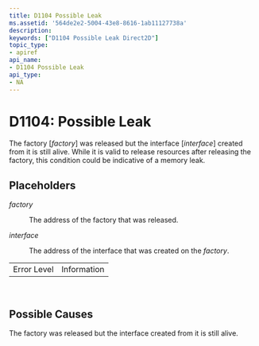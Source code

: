 ```yaml
---
title: D1104 Possible Leak
ms.assetid: '564de2e2-5004-43e8-8616-1ab11127738a'
description: 
keywords: ["D1104 Possible Leak Direct2D"]
topic_type:
- apiref
api_name:
- D1104 Possible Leak
api_type:
- NA
---
```


# D1104: Possible Leak

The factory \[*factory*\] was released but the interface \[*interface*\] created from it is still alive. While it is valid to release resources after releasing the factory, this condition could be indicative of a memory leak.

## Placeholders

<dl> <dt>

<span id="factory"></span><span id="FACTORY"></span>*factory*
</dt> <dd>

The address of the factory that was released.

</dd> <dt>

<span id="interface"></span><span id="INTERFACE"></span>*interface*
</dt> <dd>

The address of the interface that was created on the *factory*.

</dd> </dl> 

|             |             |
|-------------|-------------|
| Error Level | Information |



 

## Possible Causes

The factory was released but the interface created from it is still alive.

 

 




